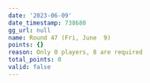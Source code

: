 ```yaml
---
date: '2023-06-09'
date_timestamp: 738680
gg_url: null
name: Round 47 (Fri, June  9)
points: {}
reason: Only 0 players, 8 are required
total_points: 0
valid: false
---
```

